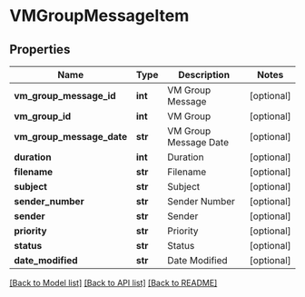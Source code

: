 # VMGroupMessageItem

## Properties
Name | Type | Description | Notes
------------ | ------------- | ------------- | -------------
**vm_group_message_id** | **int** | VM Group Message | [optional] 
**vm_group_id** | **int** | VM Group | [optional] 
**vm_group_message_date** | **str** | VM Group Message Date | [optional] 
**duration** | **int** | Duration | [optional] 
**filename** | **str** | Filename | [optional] 
**subject** | **str** | Subject | [optional] 
**sender_number** | **str** | Sender Number | [optional] 
**sender** | **str** | Sender | [optional] 
**priority** | **str** | Priority | [optional] 
**status** | **str** | Status | [optional] 
**date_modified** | **str** | Date Modified | [optional] 

[[Back to Model list]](../README.md#documentation-for-models) [[Back to API list]](../README.md#documentation-for-api-endpoints) [[Back to README]](../README.md)


